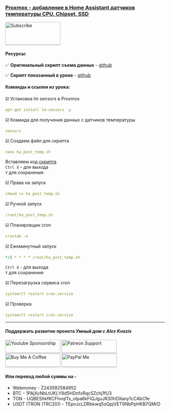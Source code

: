 ### [Proxmox - добавление в Home Assistant датчиков температуры CPU, Chipset, SSD]( )

<a href="https://www.youtube.com/channel/UCcq9onYHbs6go3kDpfBoqhg?sub_confirmation=1" target="_blank"><img src="https://raw.githubusercontent.com/kvazis/training/master/lessons/img/subscribe.png" alt="Subscribe" style="height: 71px !important;width: 174px !important;box-shadow: 0px 3px 2px 0px rgba(190, 190, 190, 0.5) !important;-webkit-box-shadow: 0px 3px 2px 0px rgba(190, 190, 190, 0.5) !important;" ></a>


#### Ресурсы:    

:white_check_mark: **Оригинальный скрипт съема данных** - [github](https://gist.github.com/dmslabsbr/08970d068e2e021312055e7560bcac9a)    

:white_check_mark: **Скрипт показанный в уроке** - [github](https://raw.githubusercontent.com/kvazis/training/master/lessons/articles/2023_11_proxmox_temp/ha_post_temp.sh)    

#### Команды и ссылки из урока:  


:ballot_box_with_check: Установка lm sensors в Proxmox    
```yaml
apt-get install lm-sensors -y
```
:ballot_box_with_check: Команда для получения данных с датчиков температуры    
```yaml
sensors
```

:ballot_box_with_check: Создаем файл для скрипта    
```yaml
nano ha_post_temp.sh
```
Вставляем код [скрипта](https://raw.githubusercontent.com/kvazis/training/master/lessons/articles/2023_11_proxmox_temp/ha_post_temp.sh)    
`Ctrl X` - для выхода    
`Y` для сохранения    

:ballot_box_with_check: Права на запуск    
```yaml
chmod +x ha_post_temp.sh
```

:ballot_box_with_check: Ручной запуск    
```yaml
/root/ha_post_temp.sh
```

:ballot_box_with_check: Планировщик cron    
```yaml
crontab -e
```

:ballot_box_with_check: Ежеминутный запуск    
```yaml
*/1 * * * * /root/ha_post_temp.sh
```
`Ctrl X` - для выхода    
`Y` для сохранения    

:ballot_box_with_check: Перезагрузка сервиса cron    
```yaml
systemctl restart cron.service
```

:ballot_box_with_check: Проверка    
```yaml
systemctl restart cron.service
```
____
#### Поддержать развитие проекта *Умный дом с Alex Kvazis*    
<a href="https://www.youtube.com/channel/UCcq9onYHbs6go3kDpfBoqhg/join" target="_blank"><img src="https://raw.githubusercontent.com/kvazis/training/master/lessons/img/youtube.png" alt="Youtube Sponsorship" style="height: 41px !important;width: 174px !important;box-shadow: 0px 3px 2px 0px rgba(190, 190, 190, 0.5) !important;-webkit-box-shadow: 0px 3px 2px 0px rgba(190, 190, 190, 0.5) !important;" ></a>
<a href="https://www.patreon.com/alex_kvazis" target="_blank"><img src="https://raw.githubusercontent.com/kvazis/training/master/lessons/img/patreon-button.png" alt="Patreon Support" style="height: 41px !important;width: 174px !important;box-shadow: 0px 3px 2px 0px rgba(190, 190, 190, 0.5) !important;-webkit-box-shadow: 0px 3px 2px 0px rgba(190, 190, 190, 0.5) !important;" ></a>
<a href="https://www.buymeacoffee.com/greatkvazis" target="_blank"><img src="https://raw.githubusercontent.com/kvazis/training/master/lessons/img/buymeacoffee.png" alt="Buy Me A Coffee" style="height: 41px !important;width: 174px !important;box-shadow: 0px 3px 2px 0px rgba(190, 190, 190, 0.5) !important;-webkit-box-shadow: 0px 3px 2px 0px rgba(190, 190, 190, 0.5) !important;" ></a>
<a href="https://www.paypal.com/paypalme/greatkvazis" target="_blank"><img src="https://raw.githubusercontent.com/kvazis/training/master/lessons/img/paypal.png" alt="PayPal Me" style="height: 41px !important;width: 174px !important;box-shadow: 0px 3px 2px 0px rgba(190, 190, 190, 0.5) !important;-webkit-box-shadow: 0px 3px 2px 0px rgba(190, 190, 190, 0.5) !important;" ></a>

#### Или перевод любой суммы на -     
* Webmoney - Z243592584952
* BTC - 1PAjXcNbLtUKLY8d5HDnfxRqc5Zchj1fU3    
* TON - UQBEShkfKCFhvqlTs_oIpa6kFIQJguJR30hDXany1cCAbCfe    
* USDT (TRON (TRC20)) - TEpnJcLDRbkwq5oQpjVET9NbPpHKB7QMrD    